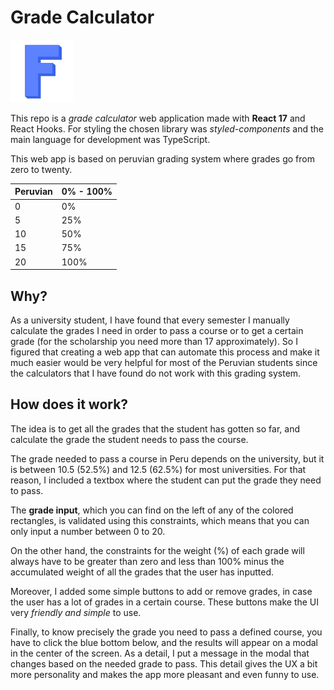 # Grade Calculator

<a  href="https://soybika.netlify.app/"  target="_blank"><img  style="display:inline-block"  alt="Logo"  height="100px"  src="https://raw.githubusercontent.com/8rb/Grade-Calculator/master/public/favicon.png?raw=true" /></a>

This repo is a _*grade calculator*_ web application made with **React 17** and React Hooks. For styling the chosen library was _*styled-components*_ and the main language for development was TypeScript.

This web app is based on peruvian grading system where grades go from zero to twenty.

| Peruvian    |   0% - 100%  |
| ----------- | -----------  |
| 0           |  0%          |
| 5           |  25%         |
| 10          |  50%         |
| 15          |  75%         |
| 20          |  100%        |

## Why?

As a university student, I have found that every semester I manually calculate the grades I need in order to pass a course or to get a certain grade (for the scholarship you need more than 17 approximately). So I figured that creating a web app that can automate this process and make it much easier would be very helpful for most of the Peruvian students since the calculators that I have found do not work with this grading system.

## How does it work?

The idea is to get all the grades that the student has gotten so far, and calculate the grade the student needs to pass the course. 

The grade needed to pass a course in Peru depends on the university, but it is between 10.5 (52.5%) and 12.5 (62.5%) for most universities. For that reason, I included a textbox where the student can put the grade they need to pass.

The **grade input**, which you can find on the left of any of the colored rectangles, is validated using this constraints, which means that you can only input a number between 0 to 20.

On the other hand, the constraints for the weight (%) of each grade will always have to be greater than zero and less than 100% minus the accumulated weight of all the grades that the user has inputted.

Moreover, I added some simple buttons to add or remove grades, in case the user has a lot of grades in a certain course. These buttons make the UI very _*friendly and simple*_ to use.

Finally, to know precisely the grade you need to pass a defined course, you have to click the blue bottom below, and the results will appear on a modal in the center of the screen. As a detail, I put a message in the modal that changes based on the needed grade to pass. This detail gives the UX a bit more personality and makes the app more pleasant and even funny to use.